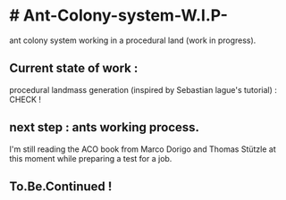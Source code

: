 <h1># Ant-Colony-system-W.I.P-</h1>
  <p>ant colony system working in a procedural land (work in progress).</p>
<h2>Current state of work :</h2>
  <p>procedural landmass generation (inspired by Sebastian lague's tutorial) : CHECK !</p>
<h2>next step : ants working process.</h2>
  <p> I'm still reading the ACO book from Marco Dorigo and Thomas Stützle at this moment while preparing a test for a job.</p>
 <h2>To.Be.Continued !</h2>
